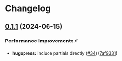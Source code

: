 # Changelog

## [0.1.1](https://github.com/hugomods/seo/compare/modules/alternatives/v0.1.0...modules/alternatives/v0.1.1) (2024-06-15)


### Performance Improvements ⚡️

* **hugopress:** include partials directly ([#34](https://github.com/hugomods/seo/issues/34)) ([7af9331](https://github.com/hugomods/seo/commit/7af933144550b973309120ff3404c9001552e769))
